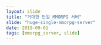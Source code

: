 ```yaml
---
layout: slide
title: "거대한 단일 MMORPG 서버"
slide: "huge-single-mmorpg-server"
date: 2019-09-01
tags: [mmorpg_server, slide]
---
```

